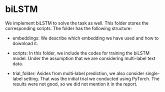 # biLSTM

We implement biLSTM to solve the task as well. This folder stores the corresponding scripts. The folder has the following structure:

* embeddings: We describe which embedding we have used and how to download it.

* scripts: In this folder, we include the codes for training the biLSTM model. Under the assumption that we are considering multi-label text data. 

* trial_folder: Asides from multi-label prediction, we also consider single-label setting. That was the initial trial we conducted using PyTorch. The results were not good, so we did not mention it in the report. 